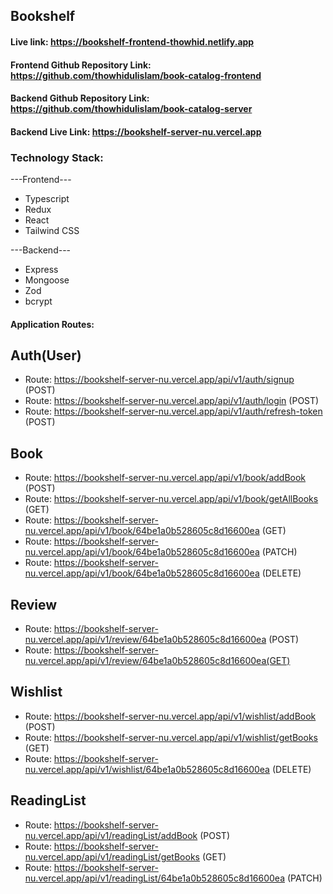 ## Bookshelf

#### Live link: https://bookshelf-frontend-thowhid.netlify.app

#### Frontend Github Repository Link: https://github.com/thowhidulislam/book-catalog-frontend

#### Backend Github Repository Link: https://github.com/thowhidulislam/book-catalog-server

#### Backend Live Link: https://bookshelf-server-nu.vercel.app

### Technology Stack:

---Frontend---

- Typescript 
- Redux
- React
- Tailwind CSS

---Backend---

- Express
- Mongoose
- Zod
- bcrypt

#### Application Routes:

## Auth(User)

- Route: https://bookshelf-server-nu.vercel.app/api/v1/auth/signup (POST)
- Route: https://bookshelf-server-nu.vercel.app/api/v1/auth/login (POST)
- Route: https://bookshelf-server-nu.vercel.app/api/v1/auth/refresh-token (POST)

## Book 

- Route: https://bookshelf-server-nu.vercel.app/api/v1/book/addBook (POST)
- Route: https://bookshelf-server-nu.vercel.app/api/v1/book/getAllBooks (GET)
- Route: https://bookshelf-server-nu.vercel.app/api/v1/book/64be1a0b528605c8d16600ea (GET)
- Route: https://bookshelf-server-nu.vercel.app/api/v1/book/64be1a0b528605c8d16600ea (PATCH)
- Route: https://bookshelf-server-nu.vercel.app/api/v1/book/64be1a0b528605c8d16600ea (DELETE)

## Review

- Route: https://bookshelf-server-nu.vercel.app/api/v1/review/64be1a0b528605c8d16600ea (POST)
- Route: https://bookshelf-server-nu.vercel.app/api/v1/review/64be1a0b528605c8d16600ea(GET)

## Wishlist

- Route: https://bookshelf-server-nu.vercel.app/api/v1/wishlist/addBook (POST)
- Route: https://bookshelf-server-nu.vercel.app/api/v1/wishlist/getBooks (GET)
- Route: https://bookshelf-server-nu.vercel.app/api/v1/wishlist/64be1a0b528605c8d16600ea (DELETE)

## ReadingList

- Route: https://bookshelf-server-nu.vercel.app/api/v1/readingList/addBook (POST)
- Route: https://bookshelf-server-nu.vercel.app/api/v1/readingList/getBooks (GET)
- Route: https://bookshelf-server-nu.vercel.app/api/v1/readingList/64be1a0b528605c8d16600ea (PATCH)

